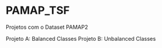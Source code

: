 # PAMAP_TSF
Projetos com o Dataset PAMAP2

Projeto A: Balanced Classes
Projeto B: Unbalanced Classes
